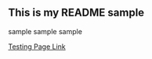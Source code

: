 ## This is my README sample

sample
sample
sample

[Testing Page Link]( https://jvu11.github.io/Vu_Jonathan_ART2210/TestCoding/Portriat.html/)

